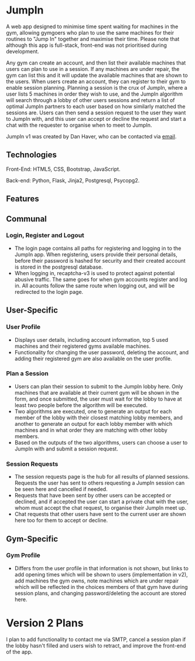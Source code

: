 # JumpIn
A web app designed to minimise time spent waiting for machines in the gym, allowing gymgoers who plan to use the same machines for their routines to "Jump In" together and maximise their time.
Please note that although this app is full-stack, front-end was not prioritised during development.

Any gym can create an account, and then list their available machines that users can plan to use in a session. If any machines are under repair, the gym can list this and it will update the available machines that are shown to the users.
When users create an account, they can register to their gym to enable session planning. Planning a session is the crux of JumpIn, where a user lists 5 machines in order they wish to use, and the JumpIn algorithm will search through a lobby of other users sessions and return a list of optimal JumpIn partners to each user based on how similarly matched the sessions are.
Users can then send a session request to the user they want to JumpIn with, and this user can accept or decline the request and start a chat with the requester to organise when to meet to JumpIn.

JumpIn v1 was created by Dan Haver, who can be contacted via [email](mailto:haverd08@gmail.com).

## Technologies
Front-End: HTML5, CSS, Bootstrap, JavaScript.

Back-end: Python, Flask, Jinja2, Postgresql, Psycopg2.

## Features

## Communal

### Login, Register and Logout
- The login page contains all paths for registering and logging in to the JumpIn app. When registering, users provide their personal details, before their password is hashed for security and their created account is stored in the postgresql database.
- When logging in, recaptcha-v3 is used to protect against potential abusive traffic. The same goes for when gym accounts register and log in. All acounts follow the same route when logging out, and will be redirected to the login page.

## User-Specific

### User Profile
- Displays user details, including account information, top 5 used machines and their registered gyms available machines.
- Functionality for changing the user password, deleting the account, and adding their registered gym are also available on the user profile.

### Plan a Session
- Users can plan their session to submit to the JumpIn lobby here. Only machines that are available at their current gym will be shown in the form, and once submitted, the user must wait for the lobby to have at least two people before the algorithm will be executed.
- Two algorithms are executed, one to generate an output for each member of the lobby with their closest matching lobby members, and another to generate an output for each lobby member with which machines and in what order they are matching with other lobby members.
- Based on the outputs of the two algorithms, users can choose a user to JumpIn with and submit a session request.

### Session Requests
- The session requests page is the hub for all results of planned sessions. Requests the user has sent to others requesting a JumpIn session can be seen here and cancelled if needed.
- Requests that have been sent by other users can be accepted or declined, and if accepted the user can start a private chat with the user, whom must accept the chat request, to organise their JumpIn meet up.
- Chat requests that other users have sent to the current user are shown here too for them to accept or decline.

## Gym-Specific

### Gym Profile
- Differs from the user profile in that information is not shown, but links to add opening times which will be shown to users (implementation in v2), add machines the gym owns, note machines which are under repair which will be reflected in the choices members of that gym have during session plans, and changing password/deleting the account are stored here.

# Version 2 Plans
I plan to add functionality to contact me via SMTP, cancel a session plan if the lobby hasn't filled and users wish to retract, and improve the front-end of the app.
